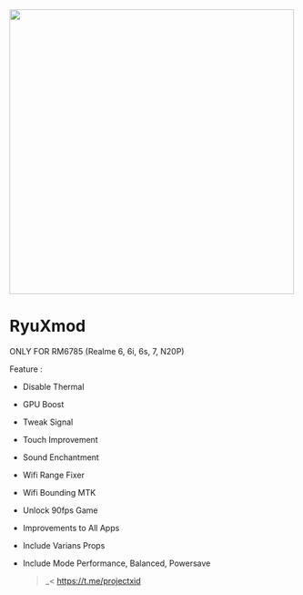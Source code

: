 <img src="https://telegra.ph/file/af85bf66600608deae803.jpg" width="500">


# RyuXmod
ONLY FOR RM6785 
(Realme 6, 6i, 6s, 7, N20P)

Feature :

  - Disable Thermal
  - GPU Boost
  - Tweak Signal
  - Touch Improvement
  - Sound Enchantment
  - Wifi Range Fixer
  - Wifi Bounding MTK
  - Unlock 90fps Game
  - Improvements to All Apps
  - Include Varians Props
  - Include Mode Performance, Balanced, Powersave

    >_< https://t.me/projectxid 

